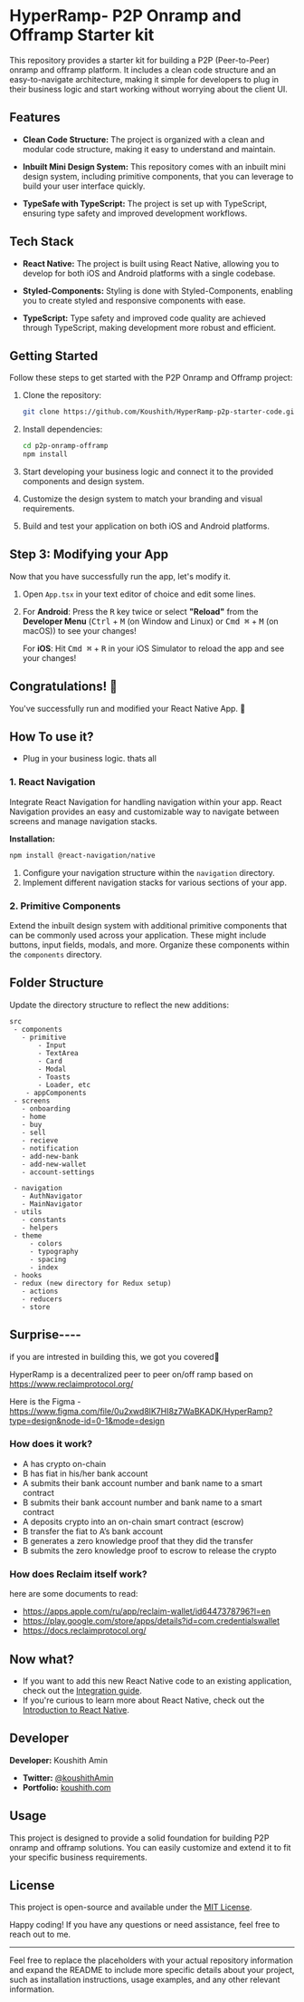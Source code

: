 # HyperRamp- P2P Onramp and Offramp Starter kit

This repository provides a starter kit for building a P2P (Peer-to-Peer) onramp and offramp platform. It includes a clean code structure and an easy-to-navigate architecture, making it simple for developers to plug in their business logic and start working without worrying about the client UI.

## Features

- **Clean Code Structure:** The project is organized with a clean and modular code structure, making it easy to understand and maintain.

- **Inbuilt Mini Design System:** This repository comes with an inbuilt mini design system, including primitive components, that you can leverage to build your user interface quickly.

- **TypeSafe with TypeScript:** The project is set up with TypeScript, ensuring type safety and improved development workflows.

## Tech Stack

- **React Native:** The project is built using React Native, allowing you to develop for both iOS and Android platforms with a single codebase.

- **Styled-Components:** Styling is done with Styled-Components, enabling you to create styled and responsive components with ease.

- **TypeScript:** Type safety and improved code quality are achieved through TypeScript, making development more robust and efficient.

## Getting Started

Follow these steps to get started with the P2P Onramp and Offramp project:

1. Clone the repository:

   ```bash
   git clone https://github.com/Koushith/HyperRamp-p2p-starter-code.git
   ```

2. Install dependencies:

   ```bash
   cd p2p-onramp-offramp
   npm install
   ```

3. Start developing your business logic and connect it to the provided components and design system.

4. Customize the design system to match your branding and visual requirements.

5. Build and test your application on both iOS and Android platforms.

## Step 3: Modifying your App

Now that you have successfully run the app, let's modify it.

1. Open `App.tsx` in your text editor of choice and edit some lines.
2. For **Android**: Press the <kbd>R</kbd> key twice or select **"Reload"** from the **Developer Menu** (<kbd>Ctrl</kbd> + <kbd>M</kbd> (on Window and Linux) or <kbd>Cmd ⌘</kbd> + <kbd>M</kbd> (on macOS)) to see your changes!

   For **iOS**: Hit <kbd>Cmd ⌘</kbd> + <kbd>R</kbd> in your iOS Simulator to reload the app and see your changes!

## Congratulations! :tada:

You've successfully run and modified your React Native App. :partying_face:

## How To use it?

- Plug in your business logic. thats all

### 1. React Navigation

Integrate React Navigation for handling navigation within your app. React Navigation provides an easy and customizable way to navigate between screens and manage navigation stacks.

**Installation:**

```bash
npm install @react-navigation/native
```

1. Configure your navigation structure within the `navigation` directory.
2. Implement different navigation stacks for various sections of your app.

### 2. Primitive Components

Extend the inbuilt design system with additional primitive components that can be commonly used across your application. These might include buttons, input fields, modals, and more. Organize these components within the `components` directory.

## Folder Structure

Update the directory structure to reflect the new additions:

```
src
 - components
   - primitive
       - Input
       - TextArea
       - Card
       - Modal
       - Toasts
       - Loader, etc
    - appComponents
 - screens
   - onboarding
   - home
   - buy
   - sell
   - recieve
   - notification
   - add-new-bank
   - add-new-wallet
   - account-settings

 - navigation
   - AuthNavigator
   - MainNavigator
 - utils
   - constants
   - helpers
 - theme
     - colors
     - typography
     - spacing
     - index
 - hooks
 - redux (new directory for Redux setup)
   - actions
   - reducers
   - store
```

## Surprise----

if you are intrested in building this, we got you covered🚀

HyperRamp is a decentralized peer to peer on/off ramp based on https://www.reclaimprotocol.org/

Here is the Figma - https://www.figma.com/file/0u2xwd8lK7HI8z7WaBKADK/HyperRamp?type=design&node-id=0-1&mode=design

### How does it work?

- A has crypto on-chain
- B has fiat in his/her bank account
- A submits their bank account number and bank name to a smart contract
- B submits their bank account number and bank name to a smart contract
- A deposits crypto into an on-chain smart contract (escrow)
- B transfer the fiat to A’s bank account
- B generates a zero knowledge proof that they did the transfer
- B submits the zero knowledge proof to escrow to release the crypto

### How does Reclaim itself work?

here are some documents to read:

- https://apps.apple.com/ru/app/reclaim-wallet/id6447378796?l=en
- https://play.google.com/store/apps/details?id=com.credentialswallet
- https://docs.reclaimprotocol.org/

## Now what?

- If you want to add this new React Native code to an existing application, check out the [Integration guide](https://reactnative.dev/docs/integration-with-existing-apps).
- If you're curious to learn more about React Native, check out the [Introduction to React Native](https://reactnative.dev/docs/getting-started).

## Developer

**Developer:** Koushith Amin

- **Twitter:** [@koushithAmin](https://twitter.com/koushithAmin)
- **Portfolio:** [koushith.com](https://koushith.com)

## Usage

This project is designed to provide a solid foundation for building P2P onramp and offramp solutions. You can easily customize and extend it to fit your specific business requirements.

## License

This project is open-source and available under the [MIT License](LICENSE).

Happy coding! If you have any questions or need assistance, feel free to reach out to me.

---

Feel free to replace the placeholders with your actual repository information and expand the README to include more specific details about your project, such as installation instructions, usage examples, and any other relevant information.
